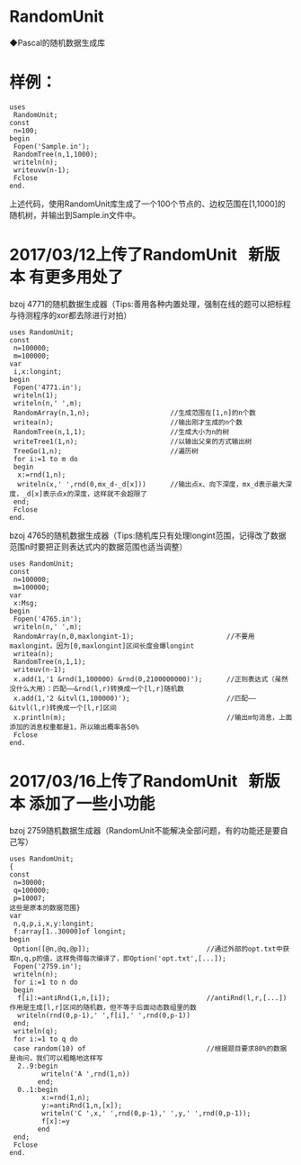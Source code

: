 # RandomUnit
◆Pascal的随机数据生成库

# 样例：

```
uses
 RandomUnit;
const
 n=100;
begin
 Fopen('Sample.in');
 RandomTree(n,1,1000);
 writeln(n);
 writeuvw(n-1);
 Fclose
end.
```

上述代码，使用RandomUnit库生成了一个100个节点的、边权范围在[1,1000]的随机树，并输出到Sample.in文件中。







# 2017/03/12上传了RandomUnit   新版本 有更多用处了      
bzoj 4771的随机数据生成器（Tips:善用各种内置处理，强制在线的题可以把标程与待测程序的xor都去除进行对拍）
```
uses RandomUnit;
const
 n=100000;
 m=100000;
var
 i,x:longint;
begin
 Fopen('4771.in');
 writeln(1);
 writeln(n,' ',m);
 RandomArray(n,1,n);                    //生成范围在[1,n]的n个数
 writea(n);                             //输出刚才生成的n个数
 RandomTree(n,1,1);                     //生成大小为n的树
 writeTree1(1,n);                       //以输出父亲的方式输出树
 TreeGo(1,n);                           //遍历树
 for i:=1 to m do
 begin
  x:=rnd(1,n);
  writeln(x,' ',rnd(0,mx_d-_d[x]))      //输出点x、向下深度，mx_d表示最大深度，_d[x]表示点x的深度，这样就不会超限了
 end;
 Fclose
end.
```


bzoj 4765的随机数据生成器（Tips:随机库只有处理longint范围，记得改了数据范围n时要把正则表达式内的数据范围也适当调整）
```
uses RandomUnit;
const
 n=100000;
 m=100000;
var
 x:Msg;
begin
 Fopen('4765.in');
 writeln(n,' ',m);
 RandomArray(n,0,maxlongint-1);                       //不要用maxlongint，因为[0,maxlongint]区间长度会爆longint
 writea(n);
 RandomTree(n,1,1);
 writeuv(n-1);
 x.add(1,'1 &rnd(1,100000) &rnd(0,2100000000)');      //正则表达式（虽然没什么大用）：匹配——&rnd(l,r)转换成一个[l,r]随机数
 x.add(1,'2 &itvl(1,100000)');                        //匹配——&itvl(l,r)转换成一个[l,r]区间
 x.println(m);                                        //输出m句消息，上面添加的消息权重都是1，所以输出概率各50%
 Fclose
end.
```


# 2017/03/16上传了RandomUnit   新版本 添加了一些小功能       
bzoj 2759随机数据生成器（RandomUnit不能解决全部问题，有的功能还是要自己写）
```
uses RandomUnit;
{
const
 n=30000;
 q=100000;
 p=10007;
这些是原本的数据范围}
var
 n,q,p,i,x,y:longint;
 f:array[1..30000]of longint;
begin
 Option([@n,@q,@p]);                             //通过外部的opt.txt中获取n,q,p的值，这样免得每次编译了，即Option('opt.txt',[...]);
 Fopen('2759.in');
 writeln(n);
 for i:=1 to n do
 begin
  f[i]:=antiRnd(1,n,[i]);                        //antiRnd(l,r,[...])作用是生成[l,r]区间的随机数，但不等于后面动态数组里的数
  writeln(rnd(0,p-1),' ',f[i],' ',rnd(0,p-1))
 end;
 writeln(q);
 for i:=1 to q do
 case random(10) of                              //根据题目要求80%的数据是询问，我们可以粗略地这样写
  2..9:begin
        writeln('A ',rnd(1,n))
       end;
  0..1:begin
        x:=rnd(1,n);
        y:=antiRnd(1,n,[x]);
        writeln('C ',x,' ',rnd(0,p-1),' ',y,' ',rnd(0,p-1));
        f[x]:=y
       end
 end;
 Fclose
end.
```
